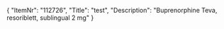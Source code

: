 {
  "ItemNr": "112726",
  "Title": "test",
  "Description": "Buprenorphine Teva, resoriblett, sublingual 2 mg"
}
